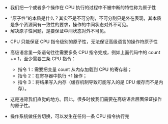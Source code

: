 - 我们把一个或者多个操作在 CPU 执行的过程中不被中断的特性称为原子性

* “原子性”的本质是什么？其实不是不可分割，不可分割只是外在表现，其本质是多个资源间有一致性的要求，操作的中间状态对外不可见。
* 解决原子性问题，是要保证中间状态对外不可见。

- CPU 只能保证 CPU 指令级别的原子性，无法保证高级语言的操作符原子性

- 高级语言里一条语句往往需要多条 CPU 指令完成，例如上面代码中的 count += 1，至少需要三条 CPU 指令：
    - 指令 1：需要把变量 count 从内存加载到 CPU 的寄存器；
    - 指令 2：在寄存器中执行 +1 操作；
    - 指令 3：将结果写入内存（缓存机制导致可能写入的是 CPU 缓存而不是内存）。

- 这是违背我们直觉的地方。因此，很多时候我们需要在高级语言层面保证操作的原子性。

* 操作系统做任务切换，可以发生在任何一条 CPU 指令执行完